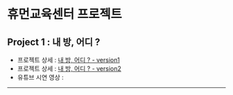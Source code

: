 # 휴먼교육센터 프로젝트

## Project 1 : 내 방, 어디 ?
- 프로젝트 상세 : [내 방, 어디 ? - version1](https://github.com/rlawhdgur/AI_project_1)
- 프로젝트 상세 : [내 방, 어디 ? - version2](https://github.com/rlawhdgur/ai_project_2)
- 유튜브 시연 영상 : 
***

